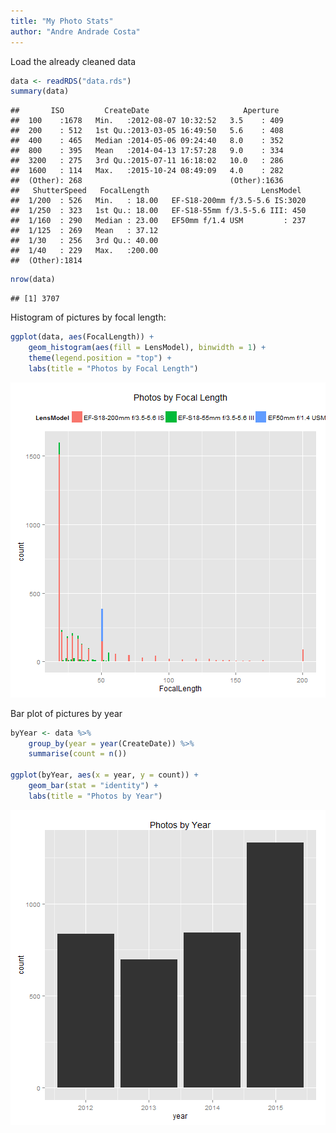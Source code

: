 ```yaml
---
title: "My Photo Stats"
author: "Andre Andrade Costa"
---
```





Load the already cleaned data

```r
data <- readRDS("data.rds")
summary(data)
```

```
##       ISO         CreateDate                     Aperture   
##  100    :1678   Min.   :2012-08-07 10:32:52   3.5    : 409  
##  200    : 512   1st Qu.:2013-03-05 16:49:50   5.6    : 408  
##  400    : 465   Median :2014-05-06 09:24:40   8.0    : 352  
##  800    : 395   Mean   :2014-04-13 17:57:28   9.0    : 334  
##  3200   : 275   3rd Qu.:2015-07-11 16:18:02   10.0   : 286  
##  1600   : 114   Max.   :2015-10-24 08:49:09   4.0    : 282  
##  (Other): 268                                 (Other):1636  
##   ShutterSpeed   FocalLength                         LensModel   
##  1/200  : 526   Min.   : 18.00   EF-S18-200mm f/3.5-5.6 IS:3020  
##  1/250  : 323   1st Qu.: 18.00   EF-S18-55mm f/3.5-5.6 III: 450  
##  1/160  : 290   Median : 23.00   EF50mm f/1.4 USM         : 237  
##  1/125  : 269   Mean   : 37.12                                   
##  1/30   : 256   3rd Qu.: 40.00                                   
##  1/40   : 229   Max.   :200.00                                   
##  (Other):1814
```

```r
nrow(data)
```

```
## [1] 3707
```

Histogram of pictures by focal length:


```r
ggplot(data, aes(FocalLength)) + 
    geom_histogram(aes(fill = LensModel), binwidth = 1) +
    theme(legend.position = "top") +
    labs(title = "Photos by Focal Length")
```

![plot of chunk plotFocalLength](figure/plotFocalLength-1.png) 

Bar plot of pictures by year


```r
byYear <- data %>%
    group_by(year = year(CreateDate)) %>%
    summarise(count = n())

ggplot(byYear, aes(x = year, y = count)) +
    geom_bar(stat = "identity") +
    labs(title = "Photos by Year")
```

![plot of chunk plotYear](figure/plotYear-1.png) 
